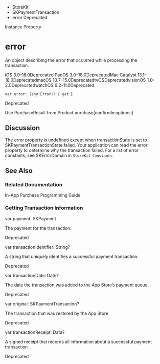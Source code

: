 

- StoreKit
- SKPaymentTransaction
-  error Deprecated

Instance Property

# error

An object describing the error that occurred while processing the transaction.

iOS 3.0–18.0DeprecatediPadOS 3.0–18.0DeprecatedMac Catalyst 13.1–18.0DeprecatedmacOS 10.7–15.0DeprecatedtvOSDeprecatedvisionOS 1.0–2.0DeprecatedwatchOS 6.2–11.0Deprecated

``` source
var error: (any Error)? { get }
```

Deprecated

Use PurchaseResult from Product.purchase(confirmIn:options:)

## Discussion

The error property is undefined except when transactionState is set to SKPaymentTransactionState.failed. Your application can read the error property to determine why the transaction failed. For a list of error constants, see SKErrorDomain in `StoreKit Constants`.

## See Also

### Related Documentation

In-App Purchase Programming Guide

### Getting Transaction Information

var payment: SKPayment

The payment for the transaction.

Deprecated

var transactionIdentifier: String?

A string that uniquely identifies a successful payment transaction.

Deprecated

var transactionDate: Date?

The date the transaction was added to the App Store’s payment queue.

Deprecated

var original: SKPaymentTransaction?

The transaction that was restored by the App Store.

Deprecated

var transactionReceipt: Data?

A signed receipt that records all information about a successful payment transaction.

Deprecated

